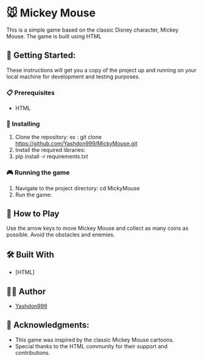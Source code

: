 # 🐭 Mickey Mouse
This is a simple game based on the classic Disney character, Mickey Mouse. The game is built using HTML

## 🚀 Getting Started:
These instructions will get you a copy of the project up and running on your local machine for development and testing purposes.

### 📋 Prerequisites
- HTML

### 🔧 Installing
1. Clone the repository:
ex : git clone https://github.com/Yashdon999/MickyMouse.git
2. Install the required libraries:
3. pip install -r requirements.txt

### 🎮 Running the game
1. Navigate to the project directory:
cd MickyMouse
2. Run the game:

## 🎯 How to Play
Use the arrow keys to move Mickey Mouse and collect as many coins as possible. Avoid the obstacles and enemies.

## 🛠️ Built With

- [HTML]

## 👨‍💻 Author

- [Yashdon999](https://github.com/Yashdon999)

## 🙏 Acknowledgments:

- This game was inspired by the classic Mickey Mouse cartoons.
- Special thanks to the HTML community for their support and contributions.
